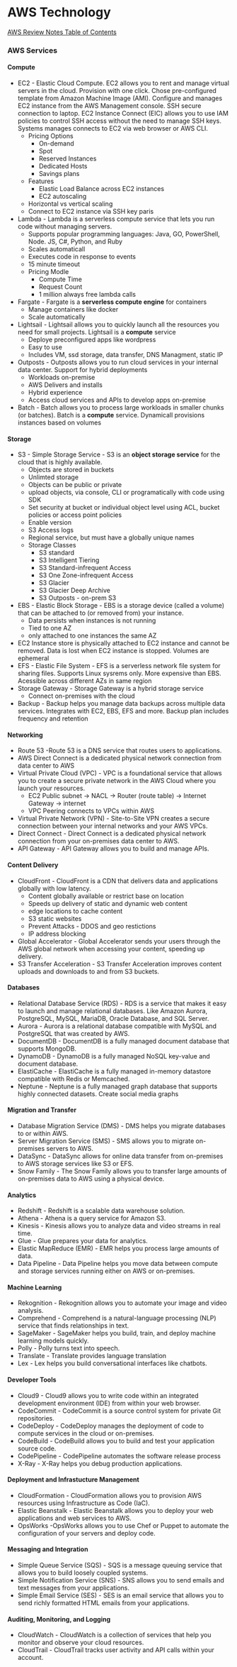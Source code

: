 # AWS Technology

[AWS Review Notes Table of Contents](https://github.com/pslucas0212/AWS-Review-Notes)

### AWS Services

#### Compute
- EC2 - Elastic Cloud Compute. EC2 allows you to rent and manage virtual servers in the cloud.  Provision with one click.  Chose pre-configured template from Amazon Machine Image (AMI). Configure and manages EC2 instance from the AWS Management console.  SSH secure connection to laptop.  EC2 Instance Connect (EIC) allows you to use IAM policies to control SSH access without the need to manage SSH keys.  Systems manages connects to EC2 via web browser or AWS CLI.
  - Pricing Options
    - On-demand
    - Spot
    - Reserved Instances
    - Dedicated Hosts
    - Savings plans
  - Features
    - Elastic Load Balance across EC2 instances
    - EC2 autoscaling
  - Horizontal vs vertical scaling
  - Connect to EC2 instance via SSH key paris
- Lambda - Lambda is a serverless compute service that lets you run code without managing servers.
  - Supports popular programming languages: Java, GO, PowerShell, Node. JS, C#, Python, and Ruby
  - Scales automaticall
  - Executes code in response to events
  - 15 minute timeout
  - Pricing Modle
    - Compute Time
    - Request Count
    - 1 million always free lambda calls
- Fargate - Fargate is a **serverless compute engine** for containers
  - Manage containers like docker
  - Scale automatically
- Lightsail - Lightsail allows you to quickly launch all the resources you need for small projects. Lightsail is a **compute** service
  - Deploye preconfigured apps like wordpress
  - Easy to use
  - Includes VM, ssd storage, data transfer, DNS Managment, static IP
- Outposts - Outposts allows you to run cloud services in your internal data center. Support for hybrid deployments
  - Workloads on-premise
  - AWS Delivers and installs
  - Hybrid experience
  - Access cloud services and APIs to develop apps on-premise
- Batch - Batch allows you to process large workloads in smaller chunks (or batches).  Batch is a **compute** service.  Dynamicall provisions instances based on volumes

#### Storage
- S3 - Simple Storage Service - S3 is an **object storage service** for the cloud that is highly available.
  - Objects are stored in buckets
  - Unlimted storage
  - Objects can be public or private
  - upload objects, via console, CLI or programatically with code using SDK
  - Set security at bucket or individual object level using ACL, bucket policies or access point policies
  - Enable version
  - S3 Access logs
  - Regional service, but must have a globally unique names
  - Storage Classes
    - S3 standard
    - S3 Intelligent Tiering
    - S3 Standard-infrequent Access
    - S3 One Zone-infrequent Access
    - S3 Glacier
    - S3 Glacier Deep Archive
    - S3 Outposts - on-prem S3
- EBS - Elastic Block Storage - EBS is a storage device (called a volume) that can be attached to (or removed from) your instance.
  - Data persists when instances is not running
  - Tied to one AZ
  - only attached to one instances the same AZ
- EC2 Instance store is physically attached to EC2 instance and cannot be removed.  Data is lost when EC2 instance is stopped.  Volumes are ephemeral
- EFS - Elastic File System - EFS is a serverless network file system for sharing files.  Supports Linux sysrems only.  More expensive than EBS.  Acessible across different AZs in same region
- Storage Gateway - Storage Gateway is a hybrid storage service
  - Connect on-premises with the cloud
- Backup - Backup helps you manage data backups across multiple data services.  Integrates with EC2, EBS, EFS and more.  Backup plan includes frequency and retention

#### Networking
- Route 53 -Route 53 is a DNS service that routes users to applications.
- AWS Direct Connect is a dedicated physical network connection from data center to AWS
- Virtual Private Cloud (VPC) - VPC is a foundational service that allows you to create a secure private network in the AWS Cloud where you launch your resources.
  - EC2 Public subnet -> NACL -> Router (route table) -> Internet Gateway -> internet
  - VPC Peering connects to VPCs within AWS
- Virtual Private Network (VPN) - Site-to-Site VPN creates a secure connection between your internal networks and your AWS VPCs. 
- Direct Connect - Direct Connect is a dedicated physical network connection from your on-premises data center to AWS.
- API Gateway - API Gateway allows you to build and manage APIs.

#### Content Delivery
- CloudFront - CloudFront is a CDN that delivers data and applications globally with low latency.
  - Content globally available or restrict base on location
  - Speeds up delivery of static and dynamic web content
  - edge locations to cache content
  - S3 static websites
  - Prevent Attacks - DDOS and geo restictions
  - IP address blocking
- Global Accelerator - Global Accelerator sends your users through the AWS global network when accessing your content, speeding up delivery.
- S3 Transfer Acceleration - S3 Transfer Acceleration improves content uploads and downloads to and from S3 buckets.

#### Databases
- Relational Database Service (RDS) - RDS is a service that makes it easy to launch and manage relational databases. Like Amazon Aurora, PostgreSQL, MySQL, MariaDB, Oracle Database, and SQL Server.
- Aurora - Aurora is a relational database compatible with MySQL and PostgreSQL that was created by AWS.
- DocumentDB - DocumentDB is a fully managed document database that supports MongoDB.
- DynamoDB - DynamoDB is a fully managed NoSQL key-value and document database.
- ElastiCache - ElastiCache is a fully managed in-memory datastore compatible with Redis or Memcached.
- Neptune - Neptune is a fully managed graph database that supports highly connected datasets. Create social media graphs

#### Migration and Transfer
- Database Migration Service (DMS) - DMS helps you migrate databases to or within AWS.
- Server Migration Service (SMS) - SMS allows you to migrate on-premises servers to AWS.
- DataSync - DataSync allows for online data transfer from on-premises to AWS storage services like S3 or EFS.
- Snow Family - The Snow Family allows you to transfer large amounts of on-premises data to AWS using a physical device.

#### Analytics
- Redshift -  Redshift is a scalable data warehouse solution.
- Athena - Athena is a query service for Amazon S3.
- Kinesis - Kinesis allows you to analyze data and video streams in real time.
- Glue - Glue prepares your data for analytics.
- Elastic MapReduce (EMR) - EMR helps you process large amounts of data.
- Data Pipeline - Data Pipeline helps you move data between compute and storage services running either on AWS or on-premises.


#### Machine Learning
- Rekognition - Rekognition allows you to automate your image and video analysis.
- Comprehend - Comprehend is a natural-language processing (NLP) service that finds relationships in text.
- SageMaker - SageMaker helps you build, train, and deploy machine learning models quickly.
- Polly - Polly turns text into speech.
- Translate - Translate provides language translation
- Lex - Lex helps you build conversational interfaces like chatbots.

#### Developer Tools
- Cloud9 - Cloud9 allows you to write code within an integrated development environment (IDE) from within your web browser.  
- CodeCommit - CodeCommit is a source control system for private Git repositories.  
- CodeDeploy - CodeDeploy manages the deployment of code to compute services in the cloud or on-premises.
- CodeBuild - CodeBuild allows you to build and test your application source code.
- CodePipeline - CodePipeline automates the software release process
- X-Ray - X-Ray helps you debug production applications.

#### Deployment and Infrastucture Management
- CloudFormation - CloudFormation allows you to provision AWS resources using Infrastructure as Code (IaC).
- Elastic Beanstalk - Elastic Beanstalk allows you to deploy your web applications and web services to AWS.
- OpsWorks -OpsWorks allows you to use Chef or Puppet to automate the configuration of your servers and deploy code.

#### Messaging and Integration
- Simple Queue Service (SQS) - SQS is a message queuing service that allows you to build loosely coupled systems.
- Simple Notification Service (SNS) - SNS allows you to send emails and text messages from your applications.
- Simple Email Service (SES) - SES is an email service that allows you to send richly formatted HTML emails from your applications.

#### Auditing, Monitoring, and Logging
- CloudWatch - CloudWatch is a collection of services that help you monitor and observe your cloud resources.
- CloudTrail - CloudTrail tracks user activity and API calls within your account.
